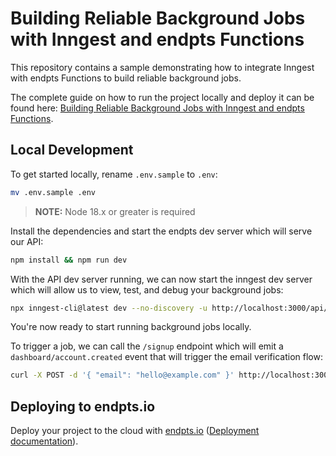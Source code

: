 # Building Reliable Background Jobs with Inngest and endpts Functions

This repository contains a sample demonstrating how to integrate Inngest with endpts Functions to build reliable background jobs.

The complete guide on how to run the project locally and deploy it can be found here: [Building Reliable Background Jobs with Inngest and endpts Functions](https://endpts.io/blog/building-reliable-background-jobs-with-inngest-and-endpts-functions).

## Local Development

To get started locally, rename `.env.sample` to `.env`:

```bash
mv .env.sample .env
```

> **NOTE:** Node 18.x or greater is required

Install the dependencies and start the endpts dev server which will serve our API:

```bash
npm install && npm run dev
```

With the API dev server running, we can now start the inngest dev server which will allow us to view, test, and debug your background jobs:

```bash
npx inngest-cli@latest dev --no-discovery -u http://localhost:3000/api/inngest
```

You're now ready to start running background jobs locally.

To trigger a job, we can call the `/signup` endpoint which will emit a `dashboard/account.created` event that will trigger the email verification flow:

```bash
curl -X POST -d '{ "email": "hello@example.com" }' http://localhost:3000/signup
```

## Deploying to endpts.io

Deploy your project to the cloud with [endpts.io](https://dashboard.endpts.io) ([Deployment documentation](https://endpts.io/docs/core-concepts/deployments)).
